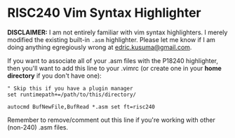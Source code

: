 # RISC240 Vim Syntax Highlighter

**DISCLAIMER:** I am not entirely familiar with vim syntax highlighters. I
merely modified the existing built-in `.asm` highlighter. Please let me know if
I am doing anything egregiously wrong at edric.kusuma@gmail.com.

If you want to associate all of your .asm files with the P18240 highlighter,
then you'll want to add this line to your .vimrc (or create one in your **home
directory** if you don't have one):

```vim
" Skip this if you have a plugin manager
set runtimepath+=/path/to/this/directory/

autocmd BufNewFile,BufRead *.asm set ft=risc240
```
Remember to remove/comment out this line if you're working with other (non-240)
.asm files.

